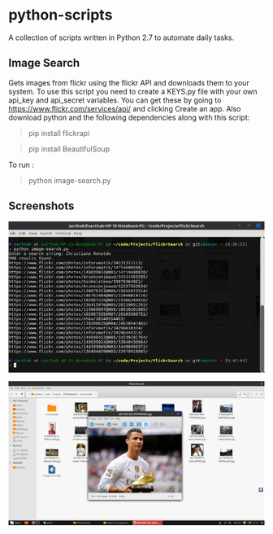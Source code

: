 # python-scripts
A collection of scripts written in Python 2.7 to automate daily tasks.

## Image Search
Gets images from flickr using the flickr API and downloads them to your system.
To use this script you need to create a KEYS.py file with your own api_key and api_secret variables.
You can get these by going to https://www.flickr.com/services/api/ and clicking Create an app. 
Also download python and the following dependencies along with this script:
> pip install flickrapi

> pip install BeautifulSoup

To run :
> python image-search.py

## Screenshots

[![solarized dualmode](https://github.com/sarthak625/python-scripts/blob/master/screenshots/is-sc.png)](#features)

[![solarized dualmode](https://github.com/sarthak625/python-scripts/blob/master/screenshots/is-sc2.png)](#features)

